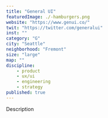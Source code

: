 ```yaml
---
title: "General UI"
featuredImage: ./-hamburgers.png
website: "https://www.genui.co/"
twit: "https://twitter.com/generalui"
inst: ""
category: "G"
city: "Seattle"
neighborhood: "Fremont"
size: "large"
map: ""
discipline:
    - product
    - ux/ui
    - engineering
    - strategy
published: true
---
```


Description
